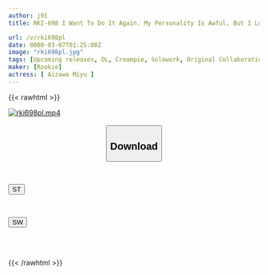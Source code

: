 ```yaml
---
author: j91
title: RKI-698 I Want To Do It Again. My Personality Is Awful, But I Love His Dick. Our Bodies Are So Compatible That I Ended Up Having Raw Sex With Him Over And Over Again. Miyu Aizawa

url: /v/rki698pl
date: 0000-03-07T01:25:00Z
image: "rki698pl.jpg"
tags: [Upcoming releases, OL, Creampie, Solowork, Original Collaboration, Subordinates - Colleagues	]
maker: [Rookie]
actress: [ Aizawa Miyu ]
---
```



{{< rawhtml >}}

<div class="video" data-videoid="pending_link.html">
    <a href="javascript:;">
        <img src="/v/rki698pl/rki698pl.jpg" width="WIDTH" height="HEIGHT" alt="rki698pl.mp4" loading="lazy">
    </a>
</div>

<script type="text/javascript" src="https://j91.asia/asset/on-demand-pend.js"></script>

<br>
  <link rel="stylesheet" href="https://j91.asia/asset/bs5.css">
  
  <center>
  <button class="btn btn-primary" type="button" data-bs-toggle="collapse" data-bs-target=".multi-collapse" aria-expanded="false" aria-controls="multiCollapseExample1 multiCollapseExample2"><h2>Download</h2></button></center>
</p>
<div class="row">
  <div class="col">
    <div class="collapse multi-collapse" id="multiCollapseExample1">
      <div class="card card-body">
	      	      <br>
<div class="buttons">  
<p><a href="https://j91.asia/pending_link.html" target="_blank"><button class="btn-hover color-3"><i class="fa fa-download"></i> ST</button></a></p></div>
    </div>
  </div>
</div>
  <div class="col">
    <div class="collapse multi-collapse" id="multiCollapseExample2">
      <div class="card card-body">
	      <br>
<div class="buttons">
<p><a href="https://j91.asia/pending_link.html" target="_blank"><button class="btn-hover color-2"><i class="fa fa-download"></i> SW</button></a></p></div>
<br><br>
      </div>
    </div>
  </div>
</div>

{{< /rawhtml >}}